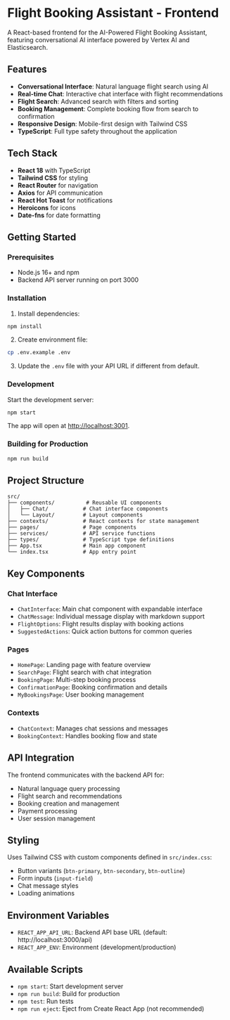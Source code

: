 # Flight Booking Assistant - Frontend

A React-based frontend for the AI-Powered Flight Booking Assistant, featuring conversational AI interface powered by Vertex AI and Elasticsearch.

## Features

- **Conversational Interface**: Natural language flight search using AI
- **Real-time Chat**: Interactive chat interface with flight recommendations
- **Flight Search**: Advanced search with filters and sorting
- **Booking Management**: Complete booking flow from search to confirmation
- **Responsive Design**: Mobile-first design with Tailwind CSS
- **TypeScript**: Full type safety throughout the application

## Tech Stack

- **React 18** with TypeScript
- **Tailwind CSS** for styling
- **React Router** for navigation
- **Axios** for API communication
- **React Hot Toast** for notifications
- **Heroicons** for icons
- **Date-fns** for date formatting

## Getting Started

### Prerequisites

- Node.js 16+ and npm
- Backend API server running on port 3000

### Installation

1. Install dependencies:
```bash
npm install
```

2. Create environment file:
```bash
cp .env.example .env
```

3. Update the `.env` file with your API URL if different from default.

### Development

Start the development server:
```bash
npm start
```

The app will open at [http://localhost:3001](http://localhost:3001).

### Building for Production

```bash
npm run build
```

## Project Structure

```
src/
├── components/          # Reusable UI components
│   ├── Chat/           # Chat interface components
│   └── Layout/         # Layout components
├── contexts/           # React contexts for state management
├── pages/              # Page components
├── services/           # API service functions
├── types/              # TypeScript type definitions
├── App.tsx             # Main app component
└── index.tsx           # App entry point
```

## Key Components

### Chat Interface
- `ChatInterface`: Main chat component with expandable interface
- `ChatMessage`: Individual message display with markdown support
- `FlightOptions`: Flight results display with booking actions
- `SuggestedActions`: Quick action buttons for common queries

### Pages
- `HomePage`: Landing page with feature overview
- `SearchPage`: Flight search with chat integration
- `BookingPage`: Multi-step booking process
- `ConfirmationPage`: Booking confirmation and details
- `MyBookingsPage`: User booking management

### Contexts
- `ChatContext`: Manages chat sessions and messages
- `BookingContext`: Handles booking flow and state

## API Integration

The frontend communicates with the backend API for:
- Natural language query processing
- Flight search and recommendations
- Booking creation and management
- Payment processing
- User session management

## Styling

Uses Tailwind CSS with custom components defined in `src/index.css`:
- Button variants (`btn-primary`, `btn-secondary`, `btn-outline`)
- Form inputs (`input-field`)
- Chat message styles
- Loading animations

## Environment Variables

- `REACT_APP_API_URL`: Backend API base URL (default: http://localhost:3000/api)
- `REACT_APP_ENV`: Environment (development/production)

## Available Scripts

- `npm start`: Start development server
- `npm run build`: Build for production
- `npm test`: Run tests
- `npm run eject`: Eject from Create React App (not recommended)